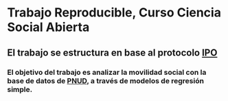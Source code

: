 # Trabajo Reproducible, Curso Ciencia Social Abierta
## El trabajo se estructura en base al protocolo [IPO](https://juancarloscastillo.github.io/ipo/index_es.html)
### El objetivo del trabajo es analizar la movilidad social con la base de datos de [PNUD](https://www.desiguales.org/base-de-datos), a través de modelos de regresión simple.
